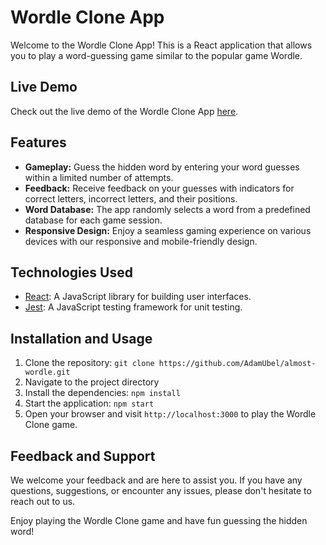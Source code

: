 # Wordle Clone App

Welcome to the Wordle Clone App! This is a React application that allows you to play a word-guessing game similar to the popular game Wordle.

## Live Demo

Check out the live demo of the Wordle Clone App [here](https://almost-wordle.vercel.app/).

## Features

- **Gameplay:** Guess the hidden word by entering your word guesses within a limited number of attempts.
- **Feedback:** Receive feedback on your guesses with indicators for correct letters, incorrect letters, and their positions.
- **Word Database:** The app randomly selects a word from a predefined database for each game session.
- **Responsive Design:** Enjoy a seamless gaming experience on various devices with our responsive and mobile-friendly design.

## Technologies Used

- [React](https://reactjs.org): A JavaScript library for building user interfaces.
- [Jest](https://jestjs.io): A JavaScript testing framework for unit testing.

## Installation and Usage

1. Clone the repository: `git clone https://github.com/AdamUbel/almost-wordle.git`
2. Navigate to the project directory
3. Install the dependencies: `npm install`
4. Start the application: `npm start`
5. Open your browser and visit `http://localhost:3000` to play the Wordle Clone game.


## Feedback and Support

We welcome your feedback and are here to assist you. If you have any questions, suggestions, or encounter any issues, please don't hesitate to reach out to us.

Enjoy playing the Wordle Clone game and have fun guessing the hidden word!
